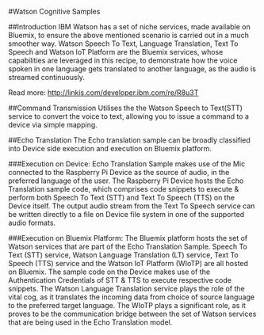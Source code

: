 #Watson Cognitive Samples


##Introduction
IBM Watson has a set of niche services, made available on Bluemix, to ensure the above mentioned scenario is carried out in a much smoother way. Watson Speech To Text, Language Translation, Text To Speech and Watson IoT Platform are the Bluemix services, whose capabilities are leveraged in this recipe, to demonstrate how the voice spoken in one language gets translated to another language, as the audio is streamed continuously.

Read more: http://linkis.com/developer.ibm.com/re/R8u3T


##Command Transmission
Utilises the the Watson Speech to Text(STT) service to convert the voice to text, allowing you to issue a command to a device via simple mapping.


##Echo Translation
The Echo translation sample can be broadly classified into Device side execution and execution on Bluemix platform.

###Execution on Device:
Echo Translation Sample makes use of the Mic connected to the Raspberry Pi Device as the source of audio, in the preferred language of the user. The Raspberry Pi Device hosts the Echo Translation sample code, which comprises code snippets to execute & perform both Speech To Text (STT) and Text To Speech (TTS) on the Device itself. The output audio stream from the Text To Speech service can be written directly to a file on Device file system in one of the supported audio formats.

###Execution on Bluemix Platform:
The Bluemix platform hosts the set of Watson services that are part of the Echo Translation Sample. Speech To Text (STT) service, Watson Language Translation (LT) service, Text To Speech (TTS) service and the Watson IoT Platform (WIoTP) are all hosted on Bluemix. The sample code on the Device makes use of the Authentication Credentials of STT & TTS to execute respective code snippets. The Watson Language Translation service plays the role of the vital cog, as it translates the incoming data from choice of source language to the preferred target language. The WIoTP plays a significant role, as it proves to be the communication bridge between the set of Watson services that are being used in the Echo Translation model.
